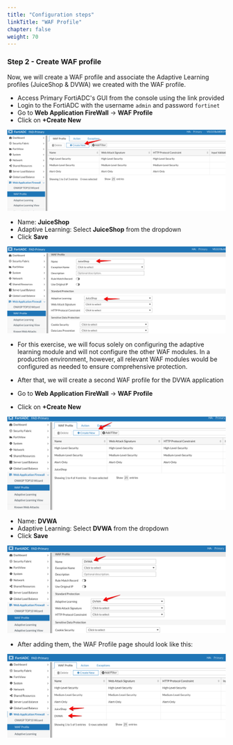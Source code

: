 ```yaml
---
title: "Configuration steps"
linkTitle: "WAF Profile"
chapter: false
weight: 70
---
```


### Step 2 - Create WAF profile 

Now, we will create a WAF profile and associate the Adaptive Learning profiles (JuiceShop & DVWA) we created with the WAF profile. 

* Access Primary FortiADC's GUI from the console using the link provided
* Login to the FortiADC with the username ```admin``` and password ```fortinet```
* Go to **Web Application FireWall** → **WAF Profile**
* Click on **+Create New** 

![WAF-Profile9](WAF-Profile9.png)

* Name: **JuiceShop**
* Adaptive Learning: Select **JuiceShop** from the dropdown
* Click **Save**

![WAF-Profile10](WAF-Profile10.png)


* For this exercise, we will focus solely on configuring the adaptive learning module and will not configure the other WAF modules. In a production environment, however, all relevant WAF modules would be configured as needed to ensure comprehensive protection.

* After that, we will create a second WAF profile for the DVWA application

* Go to **Web Application FireWall** → **WAF Profile**
* Click on **+Create New** 

![WAF-Profile11](WAF-Profile11.png)

* Name: **DVWA**
* Adaptive Learning: Select **DVWA** from the dropdown
* Click **Save**

![WAF-Profile12](WAF-Profile12.png)

* After adding them, the WAF Profile page should look like this:

![WAF-Profile13](WAF-Profile13.png)

